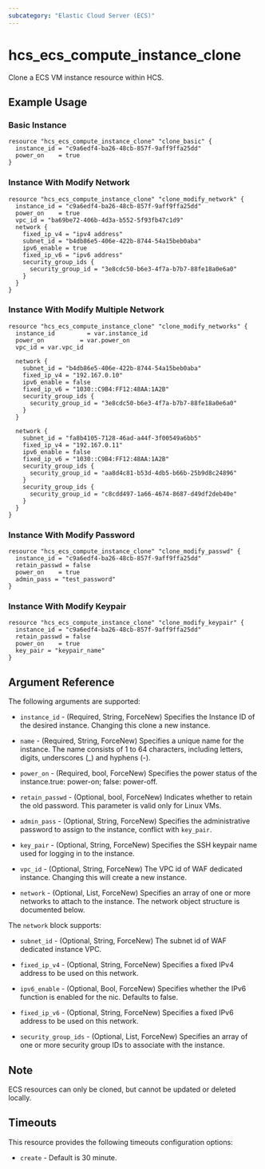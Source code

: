 ```yaml
---
subcategory: "Elastic Cloud Server (ECS)"
---
```


# hcs_ecs_compute_instance_clone

Clone a ECS VM instance resource within HCS.

## Example Usage

### Basic Instance

```hcl
resource "hcs_ecs_compute_instance_clone" "clone_basic" {
  instance_id = "c9a6edf4-ba26-48cb-857f-9aff9ffa25dd"
  power_on    = true
}
```

### Instance With Modify Network

```hcl
resource "hcs_ecs_compute_instance_clone" "clone_modify_network" {
  instance_id = "c9a6edf4-ba26-48cb-857f-9aff9ffa25dd"
  power_on    = true
  vpc_id = "ba69be72-406b-4d3a-b552-5f93fb47c1d9"
  network {
    fixed_ip_v4 = "ipv4 address"
    subnet_id = "b4db86e5-406e-422b-8744-54a15beb0aba"
    ipv6_enable = true
    fixed_ip_v6 = "ipv6 address"
    security_group_ids {
      security_group_id = "3e8cdc50-b6e3-4f7a-b7b7-88fe18a0e6a0"
    }
  }
}
```

### Instance With Modify Multiple Network

```hcl
resource "hcs_ecs_compute_instance_clone" "clone_modify_networks" {
  instance_id         = var.instance_id
  power_on          = var.power_on
  vpc_id = var.vpc_id

  network {
    subnet_id = "b4db86e5-406e-422b-8744-54a15beb0aba"
    fixed_ip_v4 = "192.167.0.10"
    ipv6_enable = false
    fixed_ip_v6 = "1030::C9B4:FF12:48AA:1A2B"
    security_group_ids {
      security_group_id = "3e8cdc50-b6e3-4f7a-b7b7-88fe18a0e6a0"
    }
  }

  network {
    subnet_id = "fa8b4105-7128-46ad-a44f-3f00549a6bb5"
    fixed_ip_v4 = "192.167.0.11"
    ipv6_enable = false
    fixed_ip_v6 = "1030::C9B4:FF12:48AA:1A2B"
    security_group_ids {
      security_group_id = "aa8d4c81-b53d-4db5-b66b-25b9d8c24896"
    }
    security_group_ids {
      security_group_id = "c8cdd497-1a66-4674-8687-d49df2deb40e"
    }
  }
}
```

### Instance With Modify Password

```hcl
resource "hcs_ecs_compute_instance_clone" "clone_modify_passwd" {
  instance_id = "c9a6edf4-ba26-48cb-857f-9aff9ffa25dd"
  retain_passwd = false
  power_on    = true
  admin_pass = "test_password"
}
```

### Instance With Modify Keypair

```hcl
resource "hcs_ecs_compute_instance_clone" "clone_modify_keypair" {
  instance_id = "c9a6edf4-ba26-48cb-857f-9aff9ffa25dd"
  retain_passwd = false
  power_on    = true
  key_pair = "keypair_name"
}
```

## Argument Reference

The following arguments are supported:

* `instance_id` - (Required, String, ForceNew) Specifies the Instance ID of the desired instance. Changing this clone a new instance.

* `name` - (Required, String, ForceNew) Specifies a unique name for the instance. The name consists of 1 to 64 characters,
  including letters, digits, underscores (_) and hyphens (-).

* `power_on` - (Required, bool, ForceNew) Specifies the power status of the instance.true: power-on; false: power-off.

* `retain_passwd` - (Optional, bool, ForceNew) Indicates whether to retain the old password. This parameter is valid only for Linux VMs.

* `admin_pass` - (Optional, String, ForceNew) Specifies the administrative password to assign to the instance, conflict with `key_pair`.

* `key_pair` - (Optional, String, ForceNew) Specifies the SSH keypair name used for logging in to the instance.

* `vpc_id` - (Optional, String, ForceNew) The VPC id of WAF dedicated instance. Changing this will create a new
  instance.

* `network` - (Optional, List, ForceNew) Specifies an array of one or more networks to attach to the instance. The network object structure is documented below. 

The `network` block supports:

* `subnet_id` - (Optional, String, ForceNew) The subnet id of WAF dedicated instance VPC. 

* `fixed_ip_v4` - (Optional, String, ForceNew) Specifies a fixed IPv4 address to be used on this network.

* `ipv6_enable` - (Optional, Bool, ForceNew) Specifies whether the IPv6 function is enabled for the nic.
  Defaults to false. 

* `fixed_ip_v6` - (Optional, String, ForceNew) Specifies a fixed IPv6 address to be used on this network.

* `security_group_ids` - (Optional, List, ForceNew) Specifies an array of one or more security group IDs to associate with the instance.

## Note

ECS resources can only be cloned, but cannot be updated or deleted locally.

## Timeouts

This resource provides the following timeouts configuration options:

* `create` - Default is 30 minute.